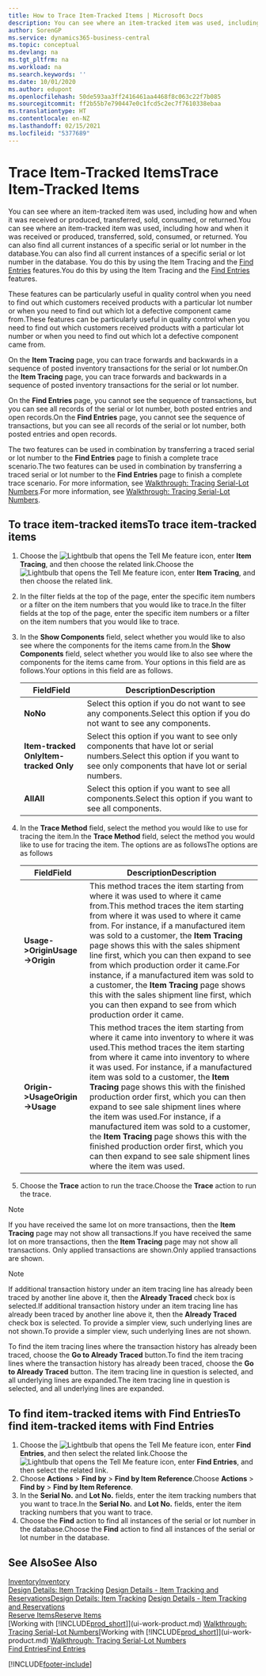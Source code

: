 ```yaml
---
title: How to Trace Item-Tracked Items | Microsoft Docs
description: You can see where an item-tracked item was used, including how and when it was received or produced, transferred, sold, consumed, or returned. You can also find all current instances of a specific serial or lot number in the database. You do this by using the Item Tracing and the Navigate features.
author: SorenGP
ms.service: dynamics365-business-central
ms.topic: conceptual
ms.devlang: na
ms.tgt_pltfrm: na
ms.workload: na
ms.search.keywords: ''
ms.date: 10/01/2020
ms.author: edupont
ms.openlocfilehash: 50de593aa3ff2416461aa4468f8c063c22f7b085
ms.sourcegitcommit: ff2b55b7e790447e0c1fcd5c2ec7f7610338ebaa
ms.translationtype: HT
ms.contentlocale: en-NZ
ms.lasthandoff: 02/15/2021
ms.locfileid: "5377689"
---
```

# <a name="trace-item-tracked-items"></a><span data-ttu-id="01771-105">Trace Item-Tracked Items</span><span class="sxs-lookup"><span data-stu-id="01771-105">Trace Item-Tracked Items</span></span>
<span data-ttu-id="01771-106">You can see where an item-tracked item was used, including how and when it was received or produced, transferred, sold, consumed, or returned.</span><span class="sxs-lookup"><span data-stu-id="01771-106">You can see where an item-tracked item was used, including how and when it was received or produced, transferred, sold, consumed, or returned.</span></span> <span data-ttu-id="01771-107">You can also find all current instances of a specific serial or lot number in the database.</span><span class="sxs-lookup"><span data-stu-id="01771-107">You can also find all current instances of a specific serial or lot number in the database.</span></span> <span data-ttu-id="01771-108">You do this by using the Item Tracing and the [Find Entries](ui-find-entries.md) features.</span><span class="sxs-lookup"><span data-stu-id="01771-108">You do this by using the Item Tracing and the [Find Entries](ui-find-entries.md) features.</span></span>  

<span data-ttu-id="01771-109">These features can be particularly useful in quality control when you need to find out which customers received products with a particular lot number or when you need to find out which lot a defective component came from.</span><span class="sxs-lookup"><span data-stu-id="01771-109">These features can be particularly useful in quality control when you need to find out which customers received products with a particular lot number or when you need to find out which lot a defective component came from.</span></span>  

 <span data-ttu-id="01771-110">On the **Item Tracing** page, you can trace forwards and backwards in a sequence of posted inventory transactions for the serial or lot number.</span><span class="sxs-lookup"><span data-stu-id="01771-110">On the **Item Tracing** page, you can trace forwards and backwards in a sequence of posted inventory transactions for the serial or lot number.</span></span>  

 <span data-ttu-id="01771-111">On the **Find Entries** page, you cannot see the sequence of transactions, but you can see all records of the serial or lot number, both posted entries and open records.</span><span class="sxs-lookup"><span data-stu-id="01771-111">On the **Find Entries** page, you cannot see the sequence of transactions, but you can see all records of the serial or lot number, both posted entries and open records.</span></span>  

 <span data-ttu-id="01771-112">The two features can be used in combination by transferring a traced serial or lot number to the **Find Entries** page to finish a complete trace scenario.</span><span class="sxs-lookup"><span data-stu-id="01771-112">The two features can be used in combination by transferring a traced serial or lot number to the **Find Entries** page to finish a complete trace scenario.</span></span> <span data-ttu-id="01771-113">For more information, see [Walkthrough: Tracing Serial-Lot Numbers](walkthrough-tracing-serial-lot-numbers.md).</span><span class="sxs-lookup"><span data-stu-id="01771-113">For more information, see [Walkthrough: Tracing Serial-Lot Numbers](walkthrough-tracing-serial-lot-numbers.md).</span></span>  

## <a name="to-trace-item-tracked-items"></a><span data-ttu-id="01771-114">To trace item-tracked items</span><span class="sxs-lookup"><span data-stu-id="01771-114">To trace item-tracked items</span></span>  

1.  <span data-ttu-id="01771-115">Choose the ![Lightbulb that opens the Tell Me feature](media/ui-search/search_small.png "Tell me what you want to do") icon, enter **Item Tracing**, and then choose the related link.</span><span class="sxs-lookup"><span data-stu-id="01771-115">Choose the ![Lightbulb that opens the Tell Me feature](media/ui-search/search_small.png "Tell me what you want to do") icon, enter **Item Tracing**, and then choose the related link.</span></span>  
2.  <span data-ttu-id="01771-116">In the filter fields at the top of the page, enter the specific item numbers or a filter on the item numbers that you would like to trace.</span><span class="sxs-lookup"><span data-stu-id="01771-116">In the filter fields at the top of the page, enter the specific item numbers or a filter on the item numbers that you would like to trace.</span></span>  
3.  <span data-ttu-id="01771-117">In the **Show Components** field, select whether you would like to also see where the components for the items came from.</span><span class="sxs-lookup"><span data-stu-id="01771-117">In the **Show Components** field, select whether you would like to also see where the components for the items came from.</span></span> <span data-ttu-id="01771-118">Your options in this field are as follows.</span><span class="sxs-lookup"><span data-stu-id="01771-118">Your options in this field are as follows.</span></span>  

    |<span data-ttu-id="01771-119">Field</span><span class="sxs-lookup"><span data-stu-id="01771-119">Field</span></span>|<span data-ttu-id="01771-120">Description</span><span class="sxs-lookup"><span data-stu-id="01771-120">Description</span></span>|  
    |----------------------------------|---------------------------------------|  
    |<span data-ttu-id="01771-121">**No**</span><span class="sxs-lookup"><span data-stu-id="01771-121">**No**</span></span>|<span data-ttu-id="01771-122">Select this option if you do not want to see any components.</span><span class="sxs-lookup"><span data-stu-id="01771-122">Select this option if you do not want to see any components.</span></span>|  
    |<span data-ttu-id="01771-123">**Item-tracked Only**</span><span class="sxs-lookup"><span data-stu-id="01771-123">**Item-tracked Only**</span></span>|<span data-ttu-id="01771-124">Select this option if you want to see only components that have lot or serial numbers.</span><span class="sxs-lookup"><span data-stu-id="01771-124">Select this option if you want to see only components that have lot or serial numbers.</span></span>|  
    |<span data-ttu-id="01771-125">**All**</span><span class="sxs-lookup"><span data-stu-id="01771-125">**All**</span></span>|<span data-ttu-id="01771-126">Select this option if you want to see all components.</span><span class="sxs-lookup"><span data-stu-id="01771-126">Select this option if you want to see all components.</span></span>|  

4.  <span data-ttu-id="01771-127">In the **Trace Method** field, select the method you would like to use for tracing the item.</span><span class="sxs-lookup"><span data-stu-id="01771-127">In the **Trace Method** field, select the method you would like to use for tracing the item.</span></span> <span data-ttu-id="01771-128">The options are as follows</span><span class="sxs-lookup"><span data-stu-id="01771-128">The options are as follows</span></span>  

    |<span data-ttu-id="01771-129">Field</span><span class="sxs-lookup"><span data-stu-id="01771-129">Field</span></span>|<span data-ttu-id="01771-130">Description</span><span class="sxs-lookup"><span data-stu-id="01771-130">Description</span></span>|  
    |----------------------------------|---------------------------------------|  
    |<span data-ttu-id="01771-131">**Usage->Origin**</span><span class="sxs-lookup"><span data-stu-id="01771-131">**Usage->Origin**</span></span>|<span data-ttu-id="01771-132">This method traces the item starting from where it was used to where it came from.</span><span class="sxs-lookup"><span data-stu-id="01771-132">This method traces the item starting from where it was used to where it came from.</span></span> <span data-ttu-id="01771-133">For instance, if a manufactured item was sold to a customer, the **Item Tracing** page shows this with the sales shipment line first, which you can then expand to see from which production order it came.</span><span class="sxs-lookup"><span data-stu-id="01771-133">For instance, if a manufactured item was sold to a customer, the **Item Tracing** page shows this with the sales shipment line first, which you can then expand to see from which production order it came.</span></span>|  
    |<span data-ttu-id="01771-134">**Origin->Usage**</span><span class="sxs-lookup"><span data-stu-id="01771-134">**Origin->Usage**</span></span>|<span data-ttu-id="01771-135">This method traces the item starting from where it came into inventory to where it was used.</span><span class="sxs-lookup"><span data-stu-id="01771-135">This method traces the item starting from where it came into inventory to where it was used.</span></span> <span data-ttu-id="01771-136">For instance, if a manufactured item was sold to a customer, the **Item Tracing** page shows this with the finished production order first, which you can then expand to see sale shipment lines where the item was used.</span><span class="sxs-lookup"><span data-stu-id="01771-136">For instance, if a manufactured item was sold to a customer, the **Item Tracing** page shows this with the finished production order first, which you can then expand to see sale shipment lines where the item was used.</span></span>|  

5.  <span data-ttu-id="01771-137">Choose the **Trace** action to run the trace.</span><span class="sxs-lookup"><span data-stu-id="01771-137">Choose the **Trace** action to run the trace.</span></span>  

> [!NOTE]  
>  <span data-ttu-id="01771-138">If you have received the same lot on more transactions, then the **Item Tracing** page may not show all transactions.</span><span class="sxs-lookup"><span data-stu-id="01771-138">If you have received the same lot on more transactions, then the **Item Tracing** page may not show all transactions.</span></span> <span data-ttu-id="01771-139">Only applied transactions are shown.</span><span class="sxs-lookup"><span data-stu-id="01771-139">Only applied transactions are shown.</span></span>  

> [!NOTE]  
>  <span data-ttu-id="01771-140">If additional transaction history under an item tracing line has already been traced by another line above it, then the **Already Traced** check box is selected.</span><span class="sxs-lookup"><span data-stu-id="01771-140">If additional transaction history under an item tracing line has already been traced by another line above it, then the **Already Traced** check box is selected.</span></span> <span data-ttu-id="01771-141">To provide a simpler view, such underlying lines are not shown.</span><span class="sxs-lookup"><span data-stu-id="01771-141">To provide a simpler view, such underlying lines are not shown.</span></span>  
>   
>  <span data-ttu-id="01771-142">To find the item tracing lines where the transaction history has already been traced, choose the **Go to Already Traced** button.</span><span class="sxs-lookup"><span data-stu-id="01771-142">To find the item tracing lines where the transaction history has already been traced, choose the **Go to Already Traced** button.</span></span> <span data-ttu-id="01771-143">The item tracing line in question is selected, and all underlying lines are expanded.</span><span class="sxs-lookup"><span data-stu-id="01771-143">The item tracing line in question is selected, and all underlying lines are expanded.</span></span>  

## <a name="to-find-item-tracked-items-with-find-entries"></a><span data-ttu-id="01771-144">To find item-tracked items with Find Entries</span><span class="sxs-lookup"><span data-stu-id="01771-144">To find item-tracked items with Find Entries</span></span>  

1. <span data-ttu-id="01771-145">Choose the ![Lightbulb that opens the Tell Me feature](media/ui-search/search_small.png "Tell me what you want to do") icon, enter **Find Entries**, and then select the related link.</span><span class="sxs-lookup"><span data-stu-id="01771-145">Choose the ![Lightbulb that opens the Tell Me feature](media/ui-search/search_small.png "Tell me what you want to do") icon, enter **Find Entries**, and then select the related link.</span></span>  
2. <span data-ttu-id="01771-146">Choose **Actions** > **Find by** > **Find by Item Reference**.</span><span class="sxs-lookup"><span data-stu-id="01771-146">Choose **Actions** > **Find by** > **Find by Item Reference**.</span></span>
3. <span data-ttu-id="01771-147">In the **Serial No.** and **Lot No.** fields, enter the item tracking numbers that you want to trace.</span><span class="sxs-lookup"><span data-stu-id="01771-147">In the **Serial No.** and **Lot No.** fields, enter the item tracking numbers that you want to trace.</span></span>  
4. <span data-ttu-id="01771-148">Choose the **Find** action to find all instances of the serial or lot number in the database.</span><span class="sxs-lookup"><span data-stu-id="01771-148">Choose the **Find** action to find all instances of the serial or lot number in the database.</span></span>  

## <a name="see-also"></a><span data-ttu-id="01771-149">See Also</span><span class="sxs-lookup"><span data-stu-id="01771-149">See Also</span></span>  
[<span data-ttu-id="01771-150">Inventory</span><span class="sxs-lookup"><span data-stu-id="01771-150">Inventory</span></span>](inventory-manage-inventory.md)  
<span data-ttu-id="01771-151">[Design Details: Item Tracking](design-details-item-tracking.md)
[Design Details - Item Tracking and Reservations](design-details-item-tracking-and-reservations.md)</span><span class="sxs-lookup"><span data-stu-id="01771-151">[Design Details: Item Tracking](design-details-item-tracking.md)
[Design Details - Item Tracking and Reservations](design-details-item-tracking-and-reservations.md)</span></span>  
[<span data-ttu-id="01771-152">Reserve Items</span><span class="sxs-lookup"><span data-stu-id="01771-152">Reserve Items</span></span>](inventory-how-to-reserve-items.md)  
<span data-ttu-id="01771-153">[Working with [!INCLUDE[prod_short](includes/prod_short.md)]](ui-work-product.md)
[Walkthrough: Tracing Serial-Lot Numbers](walkthrough-tracing-serial-lot-numbers.md)</span><span class="sxs-lookup"><span data-stu-id="01771-153">[Working with [!INCLUDE[prod_short](includes/prod_short.md)]](ui-work-product.md)
[Walkthrough: Tracing Serial-Lot Numbers](walkthrough-tracing-serial-lot-numbers.md)</span></span>  
[<span data-ttu-id="01771-154">Find Entries</span><span class="sxs-lookup"><span data-stu-id="01771-154">Find Entries</span></span>](ui-find-entries.md)  


[!INCLUDE[footer-include](includes/footer-banner.md)]